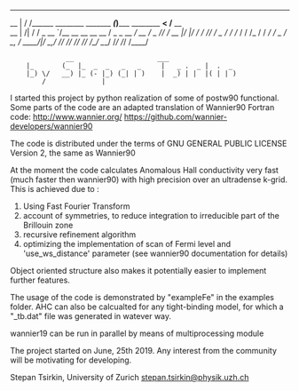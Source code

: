 ___       __                        _____                      _____________ 
__ |     / /______ ________ _______ ___(_)_____ ________       __<  /__  __ \
__ | /| / / _  __ `/__  __ \__  __ \__  / _  _ \__  ___/       __  / _  /_/ /
__ |/ |/ /  / /_/ / _  / / /_  / / /_  /  /  __/_  /           _  /  _\__, / 
____/|__/   \__,_/  /_/ /_/ /_/ /_/ /_/   \___/ /_/            /_/   /____/  
                                                                             
                  __                     ___                  
        |_       (_  |_  _  _   _   _     |   _ .  _ |  .  _  
        |_) \/   __) |_ (- |_) (_| | )    |  _) | |  |( | | ) 
            /              |                                  


I started this project by python realization of some of postw90 functional.
Some parts of the code are an adapted translation of Wannier90 Fortran code:
http://www.wannier.org/
https://github.com/wannier-developers/wannier90

The code is distributed under the terms of  GNU GENERAL PUBLIC LICENSE  Version 2, the same as Wannier90

At the moment the code calculates Anomalous Hall conductivity very fast (much faster then wannier90) with high precision over an 
ultradense k-grid. This is achieved due to :

1) Using Fast Fourier Transform
2) account of symmetries, to reduce integration to irreducible part of the Brillouin zone
3) recursive refinement algorithm
4) optimizing the implementation of scan of Fermi level and 'use_ws_distance' parameter (see wannier90 documentation for details) 

Object oriented structure also makes it potentially easier to implement further features. 

The usage of the code  is demonstrated by "exampleFe" in the examples folder.
AHC can also be calcualted for any tight-binding model, for which a "_tb.dat" file was generated in watever way.

wannier19 can be run in parallel by means of multiprocessing module

The project started on June, 25th 2019. 
Any interest from the community will be motivating for developing.


Stepan Tsirkin, 
University of Zurich
stepan.tsirkin@physik.uzh.ch
